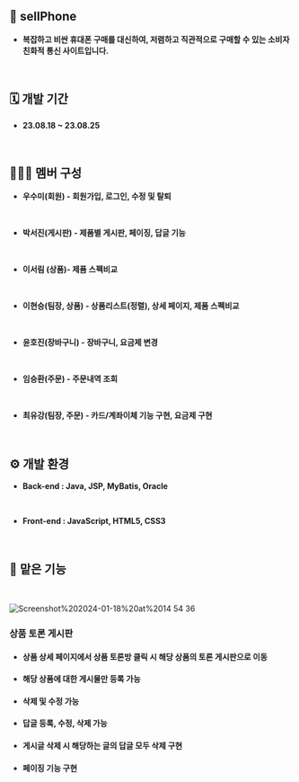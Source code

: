 ## 📱 sellPhone
- __복잡하고 비싼 휴대폰 구매를 대신하여, 저렴하고 직관적으로 구매할 수 있는 소비자 친화적 통신 사이트입니다.__
<br>

## 🗓️ 개발 기간
- __23.08.18 ~ 23.08.25__
<br>

## 🧑‍🤝‍🧑 멤버 구성
- __우수미(회원) - 회원가입, 로그인, 수정 및 탈퇴__
<br>


- __박서진(게시판) - 제품별 게시판, 페이징, 답글 기능__
<br>


- __이서림 (상품)- 제품 스펙비교__
<br>


- __이현승(팀장, 상품) - 상품리스트(정렬), 상세 페이지, 제품 스펙비교__
<br>


- __윤호진(장바구니) - 장바구니, 요금제 변경__
<br>


- __임승환(주문) - 주문내역 조회__
<br>


- __최유강(팀장, 주문) - 카드/계좌이체 기능 구현, 요금제 구현__
<br>

## ⚙️ 개발 환경
- __Back-end : Java, JSP, MyBatis, Oracle__
<br>

- __Front-end : JavaScript, HTML5, CSS3__
<br>

## 🙋 맡은 기능
<br>

![Screenshot%202024-01-18%20at%2014 54 36](https://github.com/seo0ojin/ITWILL_PROJECT/assets/129732297/4231f535-bf1d-4816-becb-e22e18a504d7)

### 상품 토론 게시판
- #### 상품 상세 페이지에서 상품 토론방 클릭 시 해당 상품의 토론 게시판으로 이동
- #### 해당 상품에 대한 게시물만 등록 가능
- #### 삭제 및 수정 가능
- #### 답글 등록, 수정, 삭제 가능
- #### 게시글 삭제 시 해당하는 글의 답글 모두 삭제 구현
- #### 페이징 기능 구현
